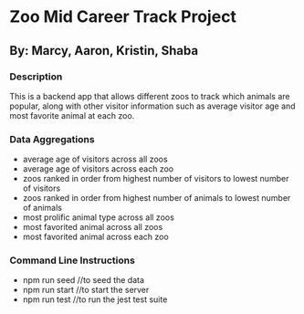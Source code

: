 # Zoo Mid Career Track Project
## By: Marcy, Aaron, Kristin, Shaba

### Description

This is a backend app that allows different zoos to track which animals are popular, along with other visitor information such as average visitor age and most favorite animal at each zoo.

### Data Aggregations

* average age of visitors across all zoos
* average age of visitors across each zoo
* zoos ranked in order from highest number of visitors to lowest number of visitors
* zoos ranked in order from highest number of animals to lowest number of animals
* most prolific animal type across all zoos
* most favorited animal across all zoos
* most favorited animal across each zoo

### Command Line Instructions

* npm run seed //to seed the data
* npm run start //to start the server
* npm run test //to run the jest test suite

